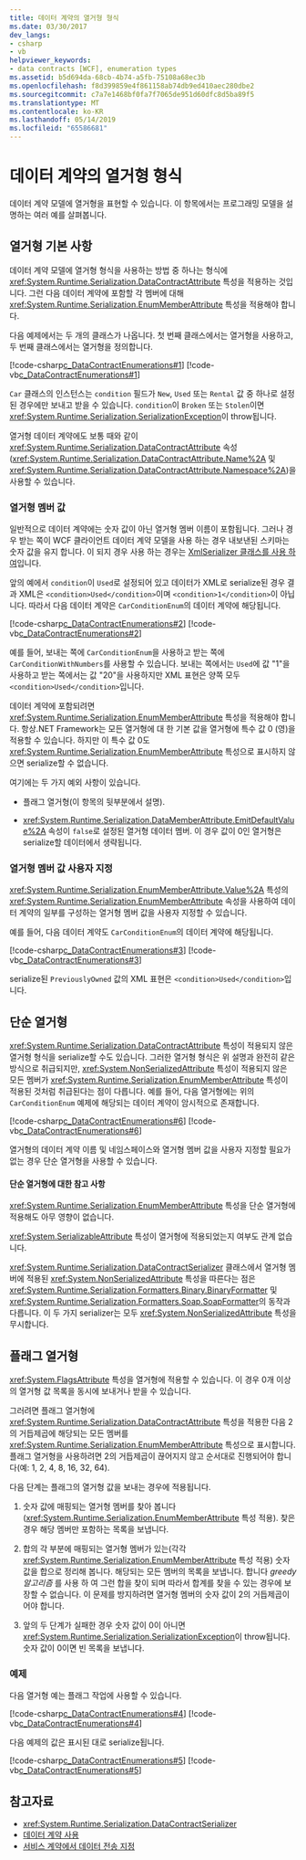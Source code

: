 ```yaml
---
title: 데이터 계약의 열거형 형식
ms.date: 03/30/2017
dev_langs:
- csharp
- vb
helpviewer_keywords:
- data contracts [WCF], enumeration types
ms.assetid: b5d694da-68cb-4b74-a5fb-75108a68ec3b
ms.openlocfilehash: f8d399859e4f861158ab74db9ed410aec280dbe2
ms.sourcegitcommit: c7a7e1468bf0fa7f7065de951d60dfc8d5ba89f5
ms.translationtype: MT
ms.contentlocale: ko-KR
ms.lasthandoff: 05/14/2019
ms.locfileid: "65586681"
---
```

# <a name="enumeration-types-in-data-contracts"></a>데이터 계약의 열거형 형식
데이터 계약 모델에 열거형을 표현할 수 있습니다. 이 항목에서는 프로그래밍 모델을 설명하는 여러 예를 살펴봅니다.  
  
## <a name="enumeration-basics"></a>열거형 기본 사항  
 데이터 계약 모델에 열거형 형식을 사용하는 방법 중 하나는 형식에 <xref:System.Runtime.Serialization.DataContractAttribute> 특성을 적용하는 것입니다. 그런 다음 데이터 계약에 포함할 각 멤버에 대해 <xref:System.Runtime.Serialization.EnumMemberAttribute> 특성을 적용해야 합니다.  
  
 다음 예제에서는 두 개의 클래스가 나옵니다. 첫 번째 클래스에서는 열거형을 사용하고, 두 번째 클래스에서는 열거형을 정의합니다.  
  
 [!code-csharp[c_DataContractEnumerations#1](../../../../samples/snippets/csharp/VS_Snippets_CFX/c_datacontractenumerations/cs/source.cs#1)]
 [!code-vb[c_DataContractEnumerations#1](../../../../samples/snippets/visualbasic/VS_Snippets_CFX/c_datacontractenumerations/vb/source.vb#1)]  
  
 `Car` 클래스의 인스턴스는 `condition` 필드가 `New`, `Used` 또는 `Rental` 값 중 하나로 설정된 경우에만 보내고 받을 수 있습니다. `condition`이 `Broken` 또는 `Stolen`이면 <xref:System.Runtime.Serialization.SerializationException>이 throw됩니다.  
  
 열거형 데이터 계약에도 보통 때와 같이 <xref:System.Runtime.Serialization.DataContractAttribute> 속성(<xref:System.Runtime.Serialization.DataContractAttribute.Name%2A> 및 <xref:System.Runtime.Serialization.DataContractAttribute.Namespace%2A>)을 사용할 수 있습니다.  
  
### <a name="enumeration-member-values"></a>열거형 멤버 값  
 일반적으로 데이터 계약에는 숫자 값이 아닌 열거형 멤버 이름이 포함됩니다. 그러나 경우 받는 쪽이 WCF 클라이언트 데이터 계약 모델을 사용 하는 경우 내보낸된 스키마는 숫자 값을 유지 합니다. 이 되지 경우 사용 하는 경우는 [XmlSerializer 클래스를 사용 하 여](../../../../docs/framework/wcf/feature-details/using-the-xmlserializer-class.md)입니다.  
  
 앞의 예에서 `condition`이 `Used`로 설정되어 있고 데이터가 XML로 serialize된 경우 결과 XML은 `<condition>Used</condition>`이며 `<condition>1</condition>`이 아닙니다. 따라서 다음 데이터 계약은 `CarConditionEnum`의 데이터 계약에 해당됩니다.  
  
 [!code-csharp[c_DataContractEnumerations#2](../../../../samples/snippets/csharp/VS_Snippets_CFX/c_datacontractenumerations/cs/source.cs#2)]
 [!code-vb[c_DataContractEnumerations#2](../../../../samples/snippets/visualbasic/VS_Snippets_CFX/c_datacontractenumerations/vb/source.vb#2)]  
  
 예를 들어, 보내는 쪽에 `CarConditionEnum`을 사용하고 받는 쪽에 `CarConditionWithNumbers`를 사용할 수 있습니다. 보내는 쪽에서는 `Used`에 값 "1"을 사용하고 받는 쪽에서는 값 "20"을 사용하지만 XML 표현은 양쪽 모두 `<condition>Used</condition>`입니다.  
  
 데이터 계약에 포함되려면 <xref:System.Runtime.Serialization.EnumMemberAttribute> 특성을 적용해야 합니다. 항상.NET Framework는 모든 열거형에 대 한 기본 값을 열거형에 특수 값 0 (영)을 적용할 수 있습니다. 하지만 이 특수 값 0도 <xref:System.Runtime.Serialization.EnumMemberAttribute> 특성으로 표시하지 않으면 serialize할 수 없습니다.  
  
 여기에는 두 가지 예외 사항이 있습니다.  
  
- 플래그 열거형(이 항목의 뒷부분에서 설명).  
  
- <xref:System.Runtime.Serialization.DataMemberAttribute.EmitDefaultValue%2A> 속성이 `false`로 설정된 열거형 데이터 멤버. 이 경우 값이 0인 열거형은 serialize할 데이터에서 생략됩니다.  
  
### <a name="customizing-enumeration-member-values"></a>열거형 멤버 값 사용자 지정  
 <xref:System.Runtime.Serialization.EnumMemberAttribute.Value%2A> 특성의 <xref:System.Runtime.Serialization.EnumMemberAttribute> 속성을 사용하여 데이터 계약의 일부를 구성하는 열거형 멤버 값을 사용자 지정할 수 있습니다.  
  
 예를 들어, 다음 데이터 계약도 `CarConditionEnum`의 데이터 계약에 해당됩니다.  
  
 [!code-csharp[c_DataContractEnumerations#3](../../../../samples/snippets/csharp/VS_Snippets_CFX/c_datacontractenumerations/cs/source.cs#3)]
 [!code-vb[c_DataContractEnumerations#3](../../../../samples/snippets/visualbasic/VS_Snippets_CFX/c_datacontractenumerations/vb/source.vb#3)]  
  
 serialize된 `PreviouslyOwned` 값의 XML 표현은 `<condition>Used</condition>`입니다.  
  
## <a name="simple-enumerations"></a>단순 열거형  
 <xref:System.Runtime.Serialization.DataContractAttribute> 특성이 적용되지 않은 열거형 형식을 serialize할 수도 있습니다. 그러한 열거형 형식은 위 설명과 완전히 같은 방식으로 취급되지만, <xref:System.NonSerializedAttribute> 특성이 적용되지 않은 모든 멤버가 <xref:System.Runtime.Serialization.EnumMemberAttribute> 특성이 적용된 것처럼 취급된다는 점이 다릅니다. 예를 들어, 다음 열거형에는 위의 `CarConditionEnum` 예제에 해당되는 데이터 계약이 암시적으로 존재합니다.  
  
 [!code-csharp[c_DataContractEnumerations#6](../../../../samples/snippets/csharp/VS_Snippets_CFX/c_datacontractenumerations/cs/source.cs#6)]
 [!code-vb[c_DataContractEnumerations#6](../../../../samples/snippets/visualbasic/VS_Snippets_CFX/c_datacontractenumerations/vb/source.vb#6)]  
  
 열거형의 데이터 계약 이름 및 네임스페이스와 열거형 멤버 값을 사용자 지정할 필요가 없는 경우 단순 열거형을 사용할 수 있습니다.  
  
#### <a name="notes-on-simple-enumerations"></a>단순 열거형에 대한 참고 사항  
 <xref:System.Runtime.Serialization.EnumMemberAttribute> 특성을 단순 열거형에 적용해도 아무 영향이 없습니다.  
  
 <xref:System.SerializableAttribute> 특성이 열거형에 적용되었는지 여부도 관계 없습니다.  
  
 <xref:System.Runtime.Serialization.DataContractSerializer> 클래스에서 열거형 멤버에 적용된 <xref:System.NonSerializedAttribute> 특성을 따른다는 점은 <xref:System.Runtime.Serialization.Formatters.Binary.BinaryFormatter> 및 <xref:System.Runtime.Serialization.Formatters.Soap.SoapFormatter>의 동작과 다릅니다. 이 두 가지 serializer는 모두 <xref:System.NonSerializedAttribute> 특성을 무시합니다.  
  
## <a name="flag-enumerations"></a>플래그 열거형  
 <xref:System.FlagsAttribute> 특성을 열거형에 적용할 수 있습니다. 이 경우 0개 이상의 열거형 값 목록을 동시에 보내거나 받을 수 있습니다.  
  
 그러려면 플래그 열거형에 <xref:System.Runtime.Serialization.DataContractAttribute> 특성을 적용한 다음 2의 거듭제곱에 해당되는 모든 멤버를 <xref:System.Runtime.Serialization.EnumMemberAttribute> 특성으로 표시합니다. 플래그 열거형을 사용하려면 2의 거듭제곱이 끊어지지 않고 순서대로 진행되어야 합니다(예: 1, 2, 4, 8, 16, 32, 64).  
  
 다음 단계는 플래그의 열거형 값을 보내는 경우에 적용됩니다.  
  
1. 숫자 값에 매핑되는 열거형 멤버를 찾아 봅니다(<xref:System.Runtime.Serialization.EnumMemberAttribute> 특성 적용). 찾은 경우 해당 멤버만 포함하는 목록을 보냅니다.  
  
2. 합의 각 부분에 매핑되는 열거형 멤버가 있는(각각 <xref:System.Runtime.Serialization.EnumMemberAttribute> 특성 적용) 숫자 값을 합으로 정리해 봅니다. 해당되는 모든 멤버의 목록을 보냅니다. 합니다 *greedy 알고리즘* 를 사용 하 여 그런 합을 찾이 되며 따라서 합계를 찾을 수 있는 경우에 보장할 수 없습니다. 이 문제를 방지하려면 열거형 멤버의 숫자 값이 2의 거듭제곱이어야 합니다.  
  
3. 앞의 두 단계가 실패한 경우 숫자 값이 0이 아니면 <xref:System.Runtime.Serialization.SerializationException>이 throw됩니다. 숫자 값이 0이면 빈 목록을 보냅니다.  
  
### <a name="example"></a>예제  
 다음 열거형 예는 플래그 작업에 사용할 수 있습니다.  
  
 [!code-csharp[c_DataContractEnumerations#4](../../../../samples/snippets/csharp/VS_Snippets_CFX/c_datacontractenumerations/cs/source.cs#4)]
 [!code-vb[c_DataContractEnumerations#4](../../../../samples/snippets/visualbasic/VS_Snippets_CFX/c_datacontractenumerations/vb/source.vb#4)]  
  
 다음 예제의 값은 표시된 대로 serialize됩니다.  
  
 [!code-csharp[c_DataContractEnumerations#5](../../../../samples/snippets/csharp/VS_Snippets_CFX/c_datacontractenumerations/cs/source.cs#5)]
 [!code-vb[c_DataContractEnumerations#5](../../../../samples/snippets/visualbasic/VS_Snippets_CFX/c_datacontractenumerations/vb/source.vb#5)]  
  
## <a name="see-also"></a>참고자료

- <xref:System.Runtime.Serialization.DataContractSerializer>
- [데이터 계약 사용](../../../../docs/framework/wcf/feature-details/using-data-contracts.md)
- [서비스 계약에서 데이터 전송 지정](../../../../docs/framework/wcf/feature-details/specifying-data-transfer-in-service-contracts.md)
